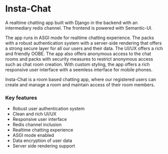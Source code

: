 # Insta-Chat

A realtime chatting app built with Django in the backend with an intermediary redis channel.
The frontend is powered with Semantic-UI.

The app runs in ASGI mode for realtime chatting experience. The packs with a robust authentication system with a server-side rendering that offers a strong secure layer for all our users and their data. The UI/UX offers a rich and friendly OOBE. The app also offers anonymous access to the chat rooms and packs with security measures to restrict anonymous access such as chat room creation. With custom styling, the app offers a rich responsive user interface with a seemless interface for mobile phones.

Insta-Chat is a room based chatting app, where our registered users can create and manage a room and maintain access of their room members.

### Key features
- Robust user authentication system
- Clean and rich UI/UX
- Responsive user interface
- Redis channel inclusion
- Realtime chatting experience
- ASGI mode enabled
- Data encryption of user data
- Server side rendering support
